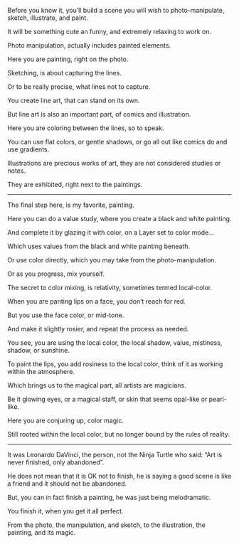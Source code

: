 Before you know it,
you’ll build a scene you will wish to photo-manipulate, sketch, illustrate, and paint.

It will be something cute an funny,
and extremely relaxing to work on.

Photo manipulation,
actually includes painted elements.

Here you are painting,
right on the photo.

Sketching,
is about capturing the lines.

Or to be really precise,
what lines not to capture.

You create line art,
that can stand on its own.

But line art is also an important part,
of comics and illustration.

Here you are coloring between the lines,
so to speak.

You can use flat colors, or gentle shadows,
or go all out like comics do and use gradients.

Illustrations are precious works of art,
they are not considered studies or notes.

They are exhibited,
right next to the paintings.

---

The final step here,
is my favorite, painting.

Here you can do a value study,
where you create a black and white painting.

And complete it by glazing it with color,
on a Layer set to color mode...

Which uses values
from the black and white painting beneath.

Or use color directly,
which you may take from the photo-manipulation.

Or as you progress,
mix yourself.

The secret to color mixing,
is relativity, sometimes termed local-color.

When you are panting lips on a face,
you don’t reach for red.

But you use the face color,
or mid-tone.

And make it slightly rosier,
and repeat the process as needed.

You see, you are using the local color,
the local shadow, value, mistiness, shadow, or sunshine.

To paint the lips, you add rosiness to the local color,
think of it as working within the atmosphere.

Which brings us to the magical part,
all artists are magicians.

Be it glowing eyes, or a magical staff,
or skin that seems opal-like or pearl-like.

Here you are conjuring up,
color magic.

Still rooted within the local color,
but no longer bound by the rules of reality.

---

It was Leonardo DaVinci, the person, not the Ninja Turtle who said:
“Art is never finished, only abandoned”.

He does not mean that it is OK not to finish,
he is saying a good scene is like a friend and it should not be abandoned.

But, you can in fact finish a painting,
he was just being melodramatic.

You finish it,
when you get it all perfect.

From the photo, the manipulation, and sketch,
to the illustration, the painting, and its magic.
